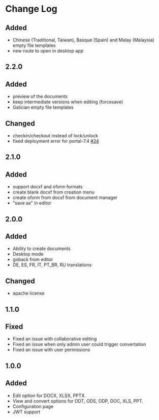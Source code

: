 # Change Log

## Added
- Chinese (Traditional, Taiwan), Basque (Spain) and Malay (Malaysia) empty file templates
- new route to open in desktop app

## 2.2.0
## Added
- preview of the documents
- keep intermediate versions when editing (forcesave)
- Galician empty file templates

## Changed
- checkin/checkout instead of lock/unlock
- fixed deployment error for portal-7.4 [#24](https://github.com/ONLYOFFICE/onlyoffice-liferay/issues/24)

## 2.1.0
## Added
- support docxf and oform formats
- create blank docxf from creation menu
- create oform from docxf from document manager
- "save as" in editor

## 2.0.0
## Added
- Ability to create documents
- Desktop mode
- goback from editor
- DE, ES, FR, IT, PT_BR, RU translations

## Changed
- apache license

## 1.1.0
## Fixed
- Fixed an issue with collaborative editing
- Fixed an issue when only admin user could trigger convertation
- Fixed an issue with user permissions

## 1.0.0
## Added
- Edit option for DOCX, XLSX, PPTX.
- View and convert options for ODT, ODS, ODP, DOC, XLS, PPT.
- Configuration page
- JWT support